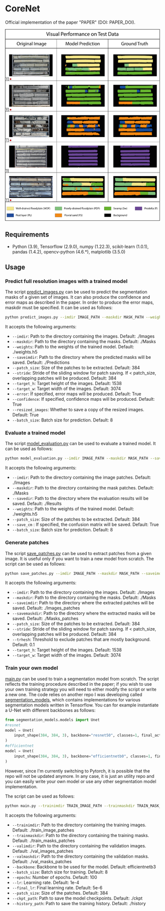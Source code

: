 # CoreNet

Official implementation of the paper "PAPER" (DOI: PAPER_DOI).

![test_visual_evaluation](Samples/test_visual_evaluation.png)

## Requirements

- Python (3.9), Tensorflow (2.9.0), numpy (1.22.3), scikit-learn (1.0.1), pandas (1.4.2), opencv-python (4.6.*), matplotlib (3.5.0)

## Usage

### Predict full resolution images with a trained model

The script [predict_images.py](predict_images.py) can be used to predict the segmentation masks of a given set of images. It can also produce the confidence and error maps as described in the paper. In order to produce the error maps, maskdir must be specified. It can be used as follows:

```bash
python predict_images.py --imdir IMAGE_PATH --maskdir MASK_PATH --weights WEIGHTS_PATH --saveimdir SAVE_IMAGE_PATH
```

It accepts the following arguments:

- `--imdir`: Path to the directory containing the images. Default: ./Images
- `--maskdir`: Path to the directory containing the masks. Default: ./Masks
- `--weights`: Path to the weights of the trained model. Default: ./weights.h5
- `--saveimdir`: Path to the directory where the predicted masks will be saved. Default: ./Predictions
- `--patch_size`: Size of the patches to be extracted. Default: 384
- `--stride`: Stride of the sliding window for patch saving. If < patch_size, overlapping patches will be produced. Default: 384
- `--target_h`: Target height of the images. Default: 1538
- `--target_w`: Target width of the images. Default: 3074
- `--error`: If specified, error maps will be produced. Default: True
- `--confidence`: If specified, confidence maps will be produced. Default: True
- `--resized_images`: Whether to save a copy of the resized images. Default: True
- `--batch_size`: Batch size for prediction. Default: 8

### Evaluate a trained model

The script [model_evaluation.py](model_evaluation.py) can be used to evaluate a trained model. It can be used as follows:

```bash
python model_evaluation.py --imdir IMAGE_PATH --maskdir MASK_PATH --savedir SAVE_PATH --weights WEIGHTS_PATH
```

It accepts the following arguments:

- `--imdir`: Path to the directory containing the image patches. Default: ./Images
- `--maskdir`: Path to the directory containing the mask patches. Default: ./Masks
- `--savedir`: Path to the directory where the evaluation results will be saved. Default: ./Results
- `--weights`: Path to the weights of the trained model. Default: ./weights.h5
- `--patch_size`: Size of the patches to be extracted. Default: 384
- `--save_cm` : If specified, the confusion matrix will be saved. Default: True
- `--batch_size`: Batch size for prediction. Default: 8

### Generate patches

The script [save_patches.py](save_patches.py) can be used to extract patches from a given image. It is useful only if you want to train a new model from scratch. The script can be used as follows:

```bash
python save_patches.py --imdir IMAGE_PATH --maskdir MASK_PATH --saveimdir SAVE_IMAGE_PATH --savemaskdir SAVE_MASK_PATH
```

It accepts the following arguments:

- `--imdir`: Path to the directory containing the images. Default: ./Images
- `--maskdir`: Path to the directory containing the masks. Default: ./Masks
- `--saveimdir`: Path to the directory where the extracted patches will be saved. Default: ./Images_patches
- `--savemaskdir`: Path to the directory where the extracted masks will be saved. Default: ./Masks_patches
- `--patch_size`: Size of the patches to be extracted. Default: 384
- `--stride`: Stride of the sliding window for patch saving. If < patch_size, overlapping patches will be produced. Default: 384
- `--trhesh`: Threshold to exclude patches that are mostly background. Default: 0.1
- `--target_h`: Target height of the images. Default: 1538
- `--target_w`: Target width of the images. Default: 3074

### Train your own model

[main.py](main.py) can be used to train a segmentation model from scratch. The script reflects the training procedure described in the paper; if you wish to use your own training strategy you will need to either modify the script or write a new one. The code relies on another repo I was developing called [segmentation_models](https://github.com/GianlucaCarlini/segmentation_models), which contains implementations for various segmentation models written in Tensorflow. You can for example instantiate a U-Net with different backbones as follows:

```python
from segmentation_models.models import Unet
#resnet
model = Unet(
    input_shape(384, 384, 3), backbone="resnet50", classes=1, final_activation="sigmoid"
)
#efficientnet
model = Unet(
    input_shape(384, 384, 3), backbone="efficientnetb0", classes=1, final_activation="sigmoid"
)
```

However, since I'm currently switching to Pytorch, it is possible that the repo will not be updated anymore. In any case, it is just an utility repo and you can easily write your own model or use any other segmentation model implementation.

The script can be used as follows:

```bash
python main.py --trainimdir TRAIN_IMAGE_PATH --trainmaskdir TRAIN_MASK_PATH --valimdir VAL_IMAGE_PATH --valmaskdir VAL_MASK_PATH
```

It accepts the following arguments:

- `--trainimdir`: Path to the directory containing the training images. Default: ./train_image_patches
- `--trainmaskdir`: Path to the directory containing the training masks. Default: ./train_masks_patches
- `--valimdir`: Path to the directory containing the validation images. Default: ./val_images_patches
- `--valmaskdir`: Path to the directory containing the validation masks. Default: ./val_masks_patches
- `--backbone`: Backbone to be used for the model. Default: efficientnetb3
- `--batch_size`: Batch size for training. Default: 8
- `--epochs`: Number of epochs. Default: 100
- `--lr`: Learning rate. Default: 1e-4
- `--final_lr`: Final learning rate. Default: 5e-6
- `--patch_size`: Size of the patches. Default: 384
- `--ckpt_path`: Path to save the model checkpoints. Default: ./ckpt
- `--history_path`: Path to save the training history. Default: ./history



